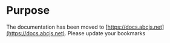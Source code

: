 # Purpose

The documentation has been moved to [https://docs.abcjs.net](https://docs.abcjs.net). Please update your bookmarks
